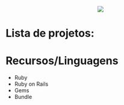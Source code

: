 <p align="center">
<img src="https://user-images.githubusercontent.com/46378210/78724750-7cde6080-7904-11ea-83b7-b373e0a3e965.png" />
</p>

# Lista de projetos: 

# Recursos/Linguagens

- Ruby
- Ruby on Rails
- Gems
- Bundle
